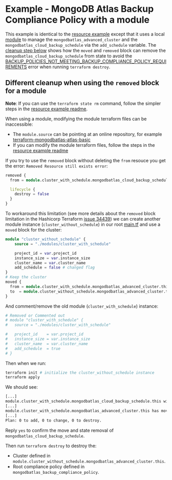 # Example - MongoDB Atlas Backup Compliance Policy with a module
This example is identical to the [resource example](../resource/README.md) except that it uses a local [module](modules/cluster_with_schedule/main.tf) to manage the `mongodbatlas_advanced_cluster` and the `mongodbatlas_cloud_backup_schedule` via the `add_schedule` variable.
The [cleanup step below](#different-cleanup-when-using-the-removed-block-for-a-module) shows how the `moved` and `removed` block can remove the `mongodbatlas_cloud_backup_schedule` from state to avoid the [BACKUP_POLICIES_NOT_MEETING_BACKUP_COMPLIANCE_POLICY_REQUIREMENTS](../resource/README.md#4-cleanup-extra-steps-when-a-backup-compliance-policy-is-enabled) error when running `terraform destroy`.

## Different cleanup when using the `removed` block for a module

**Note**: If you can use the `terraform state rm` command, follow the simpler steps in the [resource example readme](../resource/README.md#3-use-terraform-state-rm-to-remove-mongodbatlas_cloud_backup_schedule-from-the-state-to-avoid-the-delete-call-for-mongodbatlas_cloud_backup_schedule).

When using a module, modifying the module terraform files can be inaccessible:
- The `module.source` can be pointing at an online repository, for example [terraform-mongodbatlas-atlas-basic](https://github.com/terraform-mongodbatlas-modules/terraform-mongodbatlas-atlas-basic)
- If you can modify the module terraform files, follow the steps in the [resource example readme](../resource/README.md#1-recommended-use-a-removed-block-to-avoid-the-delete-call-for-mongodbatlas_cloud_backup_schedule)

If you try to use the `removed` block without deleting the `from` resouce you get the error: `Removed Resource still exists error`:

```terraform
removed {
  from = module.cluster_with_schedule.mongodbatlas_cloud_backup_schedule.this

  lifecycle {
    destroy = false
  }
}
```

To workaround this limitation (see more details about the `removed` block limitation in the Hashicorp Terraform [issue 34439](https://github.com/hashicorp/terraform/issues/34439)) we can create another module instance (`cluster_without_schedule`) in our root [main.tf](main.tf) and use a `moved` block for the cluster:

```terraform
module "cluster_without_schedule" {
    source = "./modules/cluster_with_schedule"

    project_id = var.project_id
    instance_size = var.instance_size
    cluster_name = var.cluster_name
    add_schedule = false # changed flag
}
# Keep the cluster
moved {
  from = module.cluster_with_schedule.mongodbatlas_advanced_cluster.this
  to  = module.cluster_without_schedule.mongodbatlas_advanced_cluster.this
}
```

And comment/remove the old module (`cluster_with_schedule`) instance:
```terraform
# Removed or Commented out
# module "cluster_with_schedule" {
#   source = "./modules/cluster_with_schedule"

#   project_id    = var.project_id
#   instance_size = var.instance_size
#   cluster_name  = var.cluster_name
#   add_schedule  = true
# }
```

Then when we run:
```sh
terraform init # initialize the cluster_without_schedule instance
terraform apply
```

We should see:

```bash
[...]
module.cluster_with_schedule.mongodbatlas_cloud_backup_schedule.this will no longer be managed by Terraform, but will not be destroyed
[...]
module.cluster_with_schedule.mongodbatlas_advanced_cluster.this has moved to module.cluster_without_schedule.mongodbatlas_advanced_cluster.this
[...]
Plan: 0 to add, 0 to change, 0 to destroy.
```

Reply `yes` to confirm the move and state removal of `mongodbatlas_cloud_backup_schedule`.

Then run `terraform destroy` to destroy the:
- Cluster defined in `module.cluster_without_schedule.mongodbatlas_advanced_cluster.this`.
- Root compliance policy defined in `mongodbatlas_backup_compliance_policy`.
